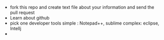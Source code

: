 - fork this repo and create text file about your information and send the pull request
- Learn about github
- pick one developer tools 
  simple : Notepad++, sublime 
  complex: eclipse, Intellj
-
